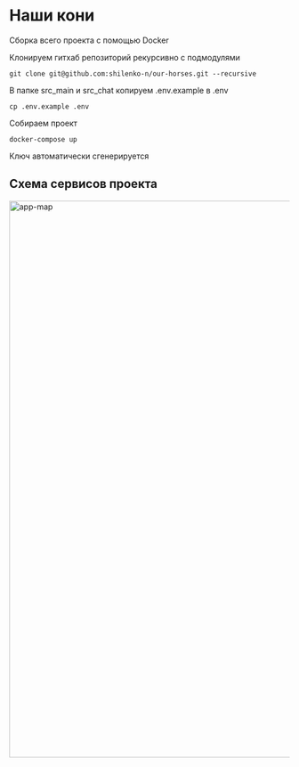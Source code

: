 # Наши кони

Сборка всего проекта с помощью Docker

Клонируем гитхаб репозиторий рекурсивно с подмодулями
```shell
git clone git@github.com:shilenko-n/our-horses.git --recursive
```

В папке src_main и src_chat копируем .env.example в .env
```shell
cp .env.example .env
```

Собираем проект
```shell
docker-compose up
```

Ключ автоматически сгенерируется

## Схема сервисов проекта

<img width="1200" height="1000" alt="app-map" src="https://github.com/user-attachments/assets/a3efce4e-17d9-4ba9-b491-46de73462b33" />
